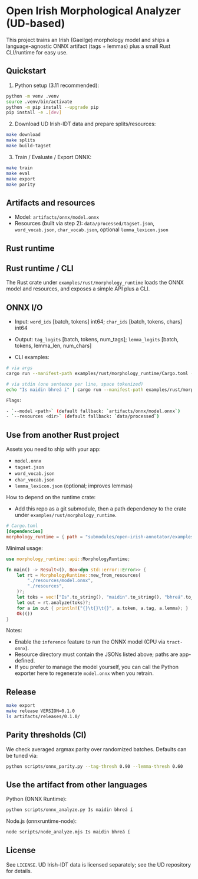 Open Irish Morphological Analyzer (UD-based)
===========================================

This project trains an Irish (Gaeilge) morphology model and ships a language-agnostic ONNX artifact (tags + lemmas) plus a small Rust CLI/runtime for easy use.

Quickstart
----------

1) Python setup (3.11 recommended):

```bash
python -m venv .venv
source .venv/bin/activate
python -m pip install --upgrade pip
pip install -e .[dev]
```

2) Download UD Irish-IDT data and prepare splits/resources:

```bash
make download
make splits
make build-tagset
```

3) Train / Evaluate / Export ONNX:

```bash
make train
make eval
make export
make parity
```

Artifacts and resources
-----------------------

- Model: `artifacts/onnx/model.onnx`
- Resources (built via step 2): `data/processed/tagset.json`, `word_vocab.json`, `char_vocab.json`, optional `lemma_lexicon.json`

Rust runtime
------------

Rust runtime / CLI
------------------

The Rust crate under `examples/rust/morphology_runtime` loads the ONNX model and resources, and exposes a simple API plus a CLI.

ONNX I/O
--------

- Input: `word_ids` [batch, tokens] int64; `char_ids` [batch, tokens, chars] int64
- Output: `tag_logits` [batch, tokens, num_tags]; `lemma_logits` [batch, tokens, lemma_len, num_chars]

- CLI examples:

```bash
# via args
cargo run --manifest-path examples/rust/morphology_runtime/Cargo.toml --features inference --bin analyze -- "Is" "maidin" "bhreá" "í"

# via stdin (one sentence per line, space tokenized)
echo "Is maidin bhreá í" | cargo run --manifest-path examples/rust/morphology_runtime/Cargo.toml --features inference --bin analyze --

Flags:

- `--model <path>` (default fallback: `artifacts/onnx/model.onnx`)
- `--resources <dir>` (default fallback: `data/processed`)
```

Use from another Rust project
-----------------------------

Assets you need to ship with your app:

- `model.onnx`
- `tagset.json`
- `word_vocab.json`
- `char_vocab.json`
- `lemma_lexicon.json` (optional; improves lemmas)

How to depend on the runtime crate:

- Add this repo as a git submodule, then a path dependency to the crate under `examples/rust/morphology_runtime`.

```toml
# Cargo.toml
[dependencies]
morphology_runtime = { path = "submodules/open-irish-annotator/examples/rust/morphology_runtime", features = ["inference"] }
```

Minimal usage:

```rust
use morphology_runtime::api::MorphologyRuntime;

fn main() -> Result<(), Box<dyn std::error::Error>> {
    let rt = MorphologyRuntime::new_from_resources(
        "./resources/model.onnx",
        "./resources",
    )?;
    let toks = vec!["Is".to_string(), "maidin".to_string(), "bhreá".to_string(), "í".to_string()];
    let out = rt.analyze(toks)?;
    for a in out { println!("{}\t{}\t{}", a.token, a.tag, a.lemma); }
    Ok(())
}
```

Notes:

- Enable the `inference` feature to run the ONNX model (CPU via `tract-onnx`).
- Resource directory must contain the JSONs listed above; paths are app-defined.
- If you prefer to manage the model yourself, you can call the Python exporter here to regenerate `model.onnx` when you retrain.

Release
-------

```bash
make export
make release VERSION=0.1.0
ls artifacts/releases/0.1.0/
```

Parity thresholds (CI)
----------------------

We check averaged argmax parity over randomized batches. Defaults can be tuned via:

```bash
python scripts/onnx_parity.py --tag-thresh 0.90 --lemma-thresh 0.60
```

Use the artifact from other languages
-------------------------------------

Python (ONNX Runtime):

```bash
python scripts/onnx_analyze.py Is maidin bhreá í
```

Node.js (onnxruntime-node):

```bash
node scripts/node_analyze.mjs Is maidin bhreá í
```


License
-------

See `LICENSE`. UD Irish-IDT data is licensed separately; see the UD repository for details.


